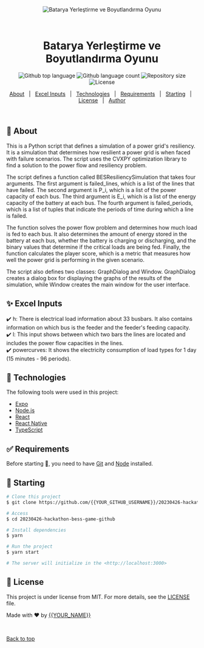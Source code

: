 <div align="center" id="top"> 
  <img src="./.github/app.gif" alt="Batarya Yerleştirme ve Boyutlandırma Oyunu" />

  &#xa0;

  <!-- <a href="https://20230426hackathonbessgamegithub.netlify.app">Demo</a> -->
</div>

<h1 align="center">Batarya Yerleştirme ve Boyutlandırma Oyunu</h1>

<p align="center">
  <img alt="Github top language" src="https://img.shields.io/github/languages/top/energyhack-space/EHS-hackathon-23/bess-game?color=56BEB8">

  <img alt="Github language count" src="https://img.shields.io/github/languages/count/{{YOUR_GITHUB_USERNAME}}/20230426-hackathon-bess-game-github?color=56BEB8">

  <img alt="Repository size" src="https://img.shields.io/github/repo-size/{{YOUR_GITHUB_USERNAME}}/20230426-hackathon-bess-game-github?color=56BEB8">

  <img alt="License" src="https://img.shields.io/github/license/{{YOUR_GITHUB_USERNAME}}/20230426-hackathon-bess-game-github?color=56BEB8">

  <!-- <img alt="Github issues" src="https://img.shields.io/github/issues/{{YOUR_GITHUB_USERNAME}}/20230426-hackathon-bess-game-github?color=56BEB8" /> -->

  <!-- <img alt="Github forks" src="https://img.shields.io/github/forks/{{YOUR_GITHUB_USERNAME}}/20230426-hackathon-bess-game-github?color=56BEB8" /> -->

  <!-- <img alt="Github stars" src="https://img.shields.io/github/stars/{{YOUR_GITHUB_USERNAME}}/20230426-hackathon-bess-game-github?color=56BEB8" /> -->
</p>

<!-- Status -->

<!-- <h4 align="center"> 
	🚧  20230426 Hackathon Bess Game Github 🚀 Under construction...  🚧
</h4> 

<hr> -->

<p align="center">
  <a href="#dart-about">About</a> &#xa0; | &#xa0; 
  <a href="#sparkles-features">Excel Inputs</a> &#xa0; | &#xa0;
  <a href="#rocket-technologies">Technologies</a> &#xa0; | &#xa0;
  <a href="#white_check_mark-requirements">Requirements</a> &#xa0; | &#xa0;
  <a href="#checkered_flag-starting">Starting</a> &#xa0; | &#xa0;
  <a href="#memo-license">License</a> &#xa0; | &#xa0;
  <a href="https://github.com/{{YOUR_GITHUB_USERNAME}}" target="_blank">Author</a>
</p>

<br>

## :dart: About ##

This is a Python script that defines a simulation of a power grid's resiliency. It is a simulation that determines how resilient a power grid is when faced with failure scenarios. The script uses the CVXPY optimization library to find a solution to the power flow and resiliency problem.

The script defines a function called BESResiliencySimulation that takes four arguments. The first argument is failed_lines, which is a list of the lines that have failed. The second argument is P_i, which is a list of the power capacity of each bus. The third argument is E_i, which is a list of the energy capacity of the battery at each bus. The fourth argument is failed_periods, which is a list of tuples that indicate the periods of time during which a line is failed.

The function solves the power flow problem and determines how much load is fed to each bus. It also determines the amount of energy stored in the battery at each bus, whether the battery is charging or discharging, and the binary values that determine if the critical loads are being fed. Finally, the function calculates the player score, which is a metric that measures how well the power grid is performing in the given scenario.

The script also defines two classes: GraphDialog and Window. GraphDialog creates a dialog box for displaying the graphs of the results of the simulation, while Window creates the main window for the user interface.

## :sparkles: Excel Inputs ##

:heavy_check_mark: h: There is electrical load information about 33 busbars. It also contains information on which bus is the feeder and the feeder's feeding capacity.\
:heavy_check_mark: l: This input shows between which two bars the lines are located and includes the power flow capacities in the lines.\
:heavy_check_mark: powercurves: It shows the electricity consumption of load types for 1 day (15 minutes - 96 periods).

## :rocket: Technologies ##

The following tools were used in this project:

- [Expo](https://expo.io/)
- [Node.js](https://nodejs.org/en/)
- [React](https://pt-br.reactjs.org/)
- [React Native](https://reactnative.dev/)
- [TypeScript](https://www.typescriptlang.org/)

## :white_check_mark: Requirements ##

Before starting :checkered_flag:, you need to have [Git](https://git-scm.com) and [Node](https://nodejs.org/en/) installed.

## :checkered_flag: Starting ##

```bash
# Clone this project
$ git clone https://github.com/{{YOUR_GITHUB_USERNAME}}/20230426-hackathon-bess-game-github

# Access
$ cd 20230426-hackathon-bess-game-github

# Install dependencies
$ yarn

# Run the project
$ yarn start

# The server will initialize in the <http://localhost:3000>
```

## :memo: License ##

This project is under license from MIT. For more details, see the [LICENSE](LICENSE.md) file.


Made with :heart: by <a href="https://github.com/{{YOUR_GITHUB_USERNAME}}" target="_blank">{{YOUR_NAME}}</a>

&#xa0;

<a href="#top">Back to top</a>
